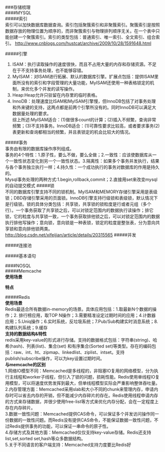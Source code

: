 ###存储梳理  
####MYSQL   
#####索引  
索引可以加快数据库数据查询。索引包括聚簇索引和非聚簇索引。聚簇索引是按照数据存放的物理位置为顺序的，而非聚簇索引与物理排列顺序无关。在一个表中只能创建一个聚簇索引。索引的类型包括：普通索引、唯一索引、全文索引、组合索引。  http://www.cnblogs.com/hustcat/archive/2009/10/28/1591648.html

#####引擎  
1. ISAM：执行读取操作的速度很快，而且不占用大量的内存和存储资源。不足在于不支持事务处理，也不能够容错。  
2. MyISAM：对ISAM进行拓展、默认的数据库引擎。扩展点包括：提供ISAM里面所没有的索引和字段管理的大量功能，MyISAM还使用一种表格锁定的机制，来优化多个并发的读写操作。
3. Heap:Heap允许只驻留在内存里的临时表格。  
4. InnoDB：处理速度比ISAM和MyISAM引擎慢，但InnoDB包括了对事务处理和外来键的支持，这两点都是前两个引擎所没有的。同时InnoDB可以满足大数据量处理的要求。  
综上所述:MyISAM适合：(1)做很多count的计算；(2)插入不频繁，查询非常频繁；(3)不支持事务。InnoDB适合：(1)可靠性要求比较高，或者要求事务(2)表更新和查询都相当的频繁，并且表锁定的机会比较大的情况。  

#####事务  
事务由有限的数据库操作序列组成。  
事务的4个特性：1.原子性，要么不做，要么全做；2.一致性：应该使数据库从一个一致性状态变化到另一个一致性状态。3.隔离性：如果多个事务并发执行，结果与各个事务独立执行一样；4.持久性：一个成功执行的事务对数据库的作用是持久的。  
Mysql事务处理的两种方式:1.begin,rollback,commit；2.直接用set来改变mysql的自动提交模式
#####锁  
不同的数据库引擎支持不同的锁机制。MyISAM和MEMORY存储引擎采用是表级锁；DBD存储引擎采用的页面锁。InnoDB引擎支持行级锁和表级锁，默认情况下是行级锁。锁的具体分类包括：共享锁，共享锁的锁粒度是行或者元组（多个行）。一个事务获取了共享锁之后，可以对锁定范围内的数据执行读操作；排它锁，它的粒度与共享锁一致，一个事务获取排他锁之后，可以对锁定范围内的数据执行排他写操作；意向锁，意向锁是一种表锁，锁定的粒度是整张表，分为意向共享锁和意向排他锁两类。http://blog.csdn.net/xifeijian/article/details/20315565
#####并发  
  
#####连接池  
  
#####基本语句  
  
####NOSQL    
#####Memcache   
**使用场景**  
  
**特点**  
   
#####Redis  
**使用场景**   
Redis最适合所有数据in-memory的场景。具体应用包括：1.取最新N个数据的操作；2. 排行榜应用，取TOP N操作；3.需要精准设定过期时间的应用；4.计数器应用；5.Uniq操作；6.实时系统，反垃圾系统；7.Pub/Sub构建实时消息系统；8.构建队列系统；9.缓存  
**支持的数据结构&特性**    
redis采用key-value的形式进行存储。支持的数据格式包括：字符串(string)、哈希(hash)、列表(list)、集合(set) 和有序集合(Sorted set)等类型。存在的编码包括：raw、int、ht、zipmap、linkedlist、ziplist、intset。支持publish/subscribe操作，可以为key设置过期时间。  
**与memcache的区别**   
1.网络IO模型不同：Memcached是多线程的，非阻塞IO复用的网络模型，分为执行主线程和worker子线程，但引入了锁的问题，损耗性能。Redis使用单线程IO复用模型，可以将速度优势发挥到最大，但单线程模型实际会严重影响整体吞吐量。  
2.内存管理方面：Memcached采用slab和大小不同的chunk来管理内存，申请内存时可以省去内存的开销，但不能减少内存碎片的存在。Redis使用线程申请内存的方式来存储数据，并很少使用free-list等方式来优化内存分配，会在一定程度上存在内存碎片。  
3.数据一致性问题：Memcached提供CAS命令，可以保证多个并发访问操作同一份数据的一致性问题。而Redis没有提供CAS命令，不能保证数据一致性问题，不过Redis提供事务的功能，可以保证一串命令的原子性。  
4.存储方式及其他方面：Memcached仅仅支持key-value存储。Redis还支持list,set,sorted set,hash等众多数据结构。  
5.关于不同语言的客户端支持：Memcached支持力度要比Redis好
